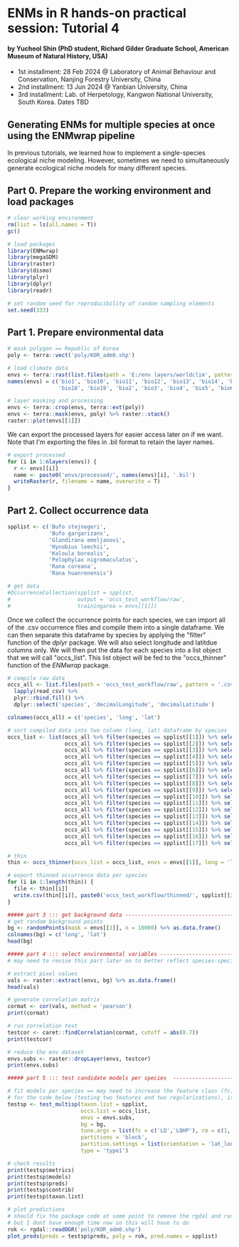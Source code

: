 # ENMs in R hands-on practical session: Tutorial 4
#### by Yucheol Shin (PhD student, Richard Gilder Graduate School, American Museum of Natural History, USA)

- 1st installment: 28 Feb 2024 @ Laboratory of Animal Behaviour and Conservation, Nanjing Forestry University, China
- 2nd installment: 13 Jun 2024 @ Yanbian University, China
- 3rd installment: Lab. of Herpetology, Kangwon National University, South Korea. Dates TBD

## Generating ENMs for multiple species at once using the ENMwrap pipeline
In previous tutorials, we learned how to implement a single-species ecological niche modeling. However, sometimes we need to simultaneously generate ecological niche models for many different species.

## Part 0. Prepare the working environment and load packages
```r
# clear working environment
rm(list = ls(all.names = T))
gc()

# load packages
library(ENMwrap)
library(megaSDM)
library(raster)
library(dismo)
library(plyr)
library(dplyr)
library(readr)

# set random seed for reproducibility of random sampling elements
set.seed(333)
```

## Part 1. Prepare environmental data
```r
# mask polygon == Republic of Korea
poly <- terra::vect('poly/KOR_adm0.shp')

# load climate data
envs <- terra::rast(list.files(path = 'E:/env layers/worldclim', pattern = '.tif$', full.names = T))
names(envs) = c('bio1', 'bio10', 'bio11', 'bio12', 'bio13', 'bio14', 'bio15', 'bio16', 'bio17',
                'bio18', 'bio19', 'bio2', 'bio3', 'bio4', 'bio5', 'bio6', 'bio7', 'bio8', 'bio9')

# layer masking and processing
envs <- terra::crop(envs, terra::ext(poly))
envs <- terra::mask(envs, poly) %>% raster::stack()
raster::plot(envs[[1]])
```

We can export the processed layers for easier access later on if we want. Note that I'm exporting the files in .bil format to retain the layer names.

```r
# export processed
for (i in 1:nlayers(envs)) {
  r <- envs[[i]]
  name <- paste0('envs/processed/', names(envs)[i], '.bil')
  writeRaster(r, filename = name, overwrite = T)
}
```

## Part 2. Collect occurrence data
```r
spplist <- c('Bufo stejnegeri',
             'Bufo gargarizans',
             'Glandirana emeljanovi',
             'Hynobius leechii',
             'Kaloula borealis',
             'Pelophylax nigromaculatus',
             'Rana coreana',
             'Rana huanrenensis')

# get data
#OccurrenceCollection(spplist = spplist,
#                     output = 'occs_test_workflow/raw',
#                     trainingarea = envs[[1]])
```

Once we collect the occurrence points for each species, we can import all of the .csv occurrence files and compile them into a single dataframe. We can then separate this dataframe by species by applying the "filter" function of the *dplyr* package. We will also select longitude and latitdue columns only. We will then put the data for each species into a list object that we will call "occs_list". This list object will be fed to the "occs_thinner" function of the *ENMwrap* package.

```r
# compile raw data
occs_all <- list.files(path = 'occs_test_workflow/raw', pattern = '.csv', full.names = T) %>%
  lapply(read_csv) %>%
  plyr::rbind.fill() %>%
  dplyr::select('species', 'decimalLongitude', 'decimalLatitude')

colnames(occs_all) = c('species', 'long', 'lat')

# sort compiled data into two column (long, lat) dataframe by species
occs_list <- list(occs_all %>% filter(species == spplist[[1]]) %>% select(2,3),
                  occs_all %>% filter(species == spplist[[2]]) %>% select(2,3),
                  occs_all %>% filter(species == spplist[[3]]) %>% select(2,3),
                  occs_all %>% filter(species == spplist[[4]]) %>% select(2,3),
                  occs_all %>% filter(species == spplist[[5]]) %>% select(2,3),
                  occs_all %>% filter(species == spplist[[6]]) %>% select(2,3),
                  occs_all %>% filter(species == spplist[[7]]) %>% select(2,3),
                  occs_all %>% filter(species == spplist[[8]]) %>% select(2,3),
                  occs_all %>% filter(species == spplist[[9]]) %>% select(2,3),
                  occs_all %>% filter(species == spplist[[10]]) %>% select(2,3),
                  occs_all %>% filter(species == spplist[[11]]) %>% select(2,3),
                  occs_all %>% filter(species == spplist[[12]]) %>% select(2,3),
                  occs_all %>% filter(species == spplist[[13]]) %>% select(2,3),
                  occs_all %>% filter(species == spplist[[14]]) %>% select(2,3),
                  occs_all %>% filter(species == spplist[[15]]) %>% select(2,3),
                  occs_all %>% filter(species == spplist[[16]]) %>% select(2,3),
                  occs_all %>% filter(species == spplist[[17]]) %>% select(2,3))
```

```r
# thin
thin <- occs_thinner(occs_list = occs_list, envs = envs[[1]], long = 'long', lat = 'lat', spp_list = spplist)

# export thinned occurrence data per species
for (i in 1:length(thin)) {
  file <- thin[[i]]
  write.csv(thin[[i]], paste0('occs_test_workflow/thinned/', spplist[[i]], '.csv'))
}
```

```r
##### part 3 ::: get background data ---------------------------------------------------
# get random background points
bg <- randomPoints(mask = envs[[1]], n = 10000) %>% as.data.frame()
colnames(bg) = c('long', 'lat')
head(bg)
```

```r
##### part 4 ::: select environmental variables ---------------------------------------------------
# may need to revise this part later on to better reflect species-specific climatic requirements....but this should be enough for now to test the workflow

# extract pixel values
vals <- raster::extract(envs, bg) %>% as.data.frame()
head(vals)

# generate correlation matrix
cormat <- cor(vals, method = 'pearson')
print(cormat)

# run correlation test
testcor <- caret::findCorrelation(cormat, cutoff = abs(0.7))
print(testcor)

# reduce the env dataset
envs.subs <- raster::dropLayer(envs, testcor) 
print(envs.subs)
```

```r
##### part 5 ::: test candidate models per species  ---------------------------------------------------

# fit models per species == may need to increase the feature class (fc) and regularization (rm) combinations for actual application
# for the code below (testing two features and two regularizations), it takes aproximately 2~3 minutes per species
testsp <- test_multisp(taxon.list = spplist,
                       occs.list = occs_list,
                       envs = envs.subs,
                       bg = bg,
                       tune.args = list(fc = c('LQ','LQHP'), rm = c(1, 1.5)),
                       partitions = 'block',
                       partition.settings = list(orientation = 'lat_lon'),
                       type = 'type1')

# check results
print(testsp$metrics)
print(testsp$models)
print(testsp$preds)
print(testsp$contrib)
print(testsp$taxon.list)

# plot predictions
# should fix the package code at some point to remove the rgdal and raster dependencies....so that I can directly use the SpatVector object loaded earlier....
# but I dont have enough time now so this will have to do
rok <- rgdal::readOGR('poly/KOR_adm0.shp')
plot_preds(preds = testsp$preds, poly = rok, pred.names = spplist)
```

